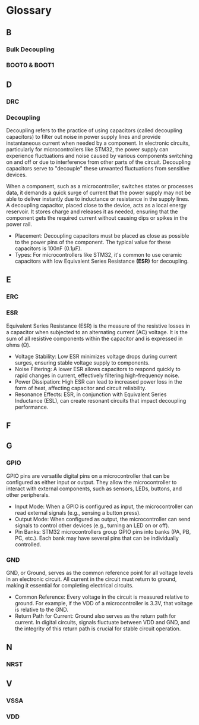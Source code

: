 # Glossary

## B

### Bulk Decoupling

### BOOT0 & BOOT1

## D

### DRC

### Decoupling

Decoupling refers to the practice of using capacitors (called decoupling capacitors) to filter out noise in power supply lines and provide instantaneous current when needed by a component. In electronic circuits, particularly for microcontrollers like STM32, the power supply can experience fluctuations and noise caused by various components switching on and off or due to interference from other parts of the circuit. Decoupling capacitors serve to "decouple" these unwanted fluctuations from sensitive devices.

When a component, such as a microcontroller, switches states or processes data, it demands a quick surge of current that the power supply may not be able to deliver instantly due to inductance or resistance in the supply lines. A decoupling capacitor, placed close to the device, acts as a local energy reservoir. It stores charge and releases it as needed, ensuring that the component gets the required current without causing dips or spikes in the power rail.

- Placement: Decoupling capacitors must be placed as close as possible to the power pins of the component. The typical value for these capacitors is 100nF (0.1µF).
- Types: For microcontrollers like STM32, it's common to use ceramic capacitors with low Equivalent Series Resistance **(ESR)** for decoupling.

## E

### ERC

### ESR

Equivalent Series Resistance (ESR) is the measure of the resistive losses in a capacitor when subjected to an alternating current (AC) voltage. It is the sum of all resistive components within the capacitor and is expressed in ohms (Ω).

- Voltage Stability: Low ESR minimizes voltage drops during current surges, ensuring stable voltage supply to components.
- Noise Filtering: A lower ESR allows capacitors to respond quickly to rapid changes in current, effectively filtering high-frequency noise.
- Power Dissipation: High ESR can lead to increased power loss in the form of heat, affecting capacitor and circuit reliability.
- Resonance Effects: ESR, in conjunction with Equivalent Series Inductance (ESL), can create resonant circuits that impact decoupling performance.

## F

## G

### GPIO

GPIO pins are versatile digital pins on a microcontroller that can be configured as either input or output. They allow the microcontroller to interact with external components, such as sensors, LEDs, buttons, and other peripherals.

- Input Mode: When a GPIO is configured as input, the microcontroller can read external signals (e.g., sensing a button press).
- Output Mode: When configured as output, the microcontroller can send signals to control other devices (e.g., turning an LED on or off).
- Pin Banks: STM32 microcontrollers group GPIO pins into banks (PA, PB, PC, etc.). Each bank may have several pins that can be individually controlled.

### GND

GND, or Ground, serves as the common reference point for all voltage levels in an electronic circuit. All current in the circuit must return to ground, making it essential for completing electrical circuits.

- Common Reference: Every voltage in the circuit is measured relative to ground. For example, if the VDD of a microcontroller is 3.3V, that voltage is relative to the GND.
- Return Path for Current: Ground also serves as the return path for current. In digital circuits, signals fluctuate between VDD and GND, and the integrity of this return path is crucial for stable circuit operation.


## N

### NRST

## V

### VSSA

### VDD

###